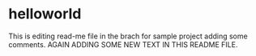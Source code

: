 # helloworld
This is editing read-me file in the brach for sample project 
adding some comments.
AGAIN ADDING SOME NEW TEXT IN THIS README FILE.
